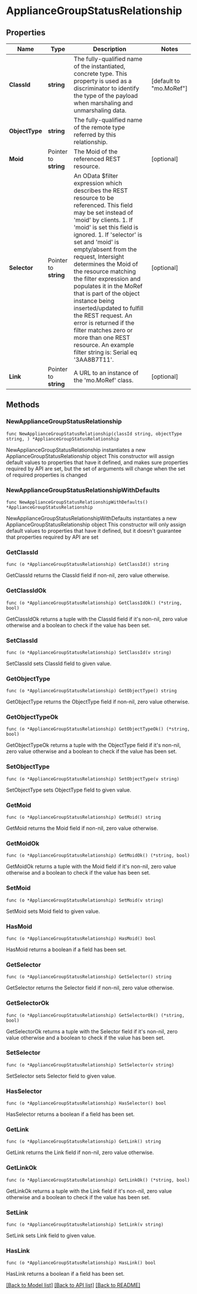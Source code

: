 # ApplianceGroupStatusRelationship

## Properties

Name | Type | Description | Notes
------------ | ------------- | ------------- | -------------
**ClassId** | **string** | The fully-qualified name of the instantiated, concrete type. This property is used as a discriminator to identify the type of the payload when marshaling and unmarshaling data. | [default to "mo.MoRef"]
**ObjectType** | **string** | The fully-qualified name of the remote type referred by this relationship. | 
**Moid** | Pointer to **string** | The Moid of the referenced REST resource. | [optional] 
**Selector** | Pointer to **string** | An OData $filter expression which describes the REST resource to be referenced. This field may be set instead of &#39;moid&#39; by clients. 1. If &#39;moid&#39; is set this field is ignored. 1. If &#39;selector&#39; is set and &#39;moid&#39; is empty/absent from the request, Intersight determines the Moid of the resource matching the filter expression and populates it in the MoRef that is part of the object instance being inserted/updated to fulfill the REST request. An error is returned if the filter matches zero or more than one REST resource. An example filter string is: Serial eq &#39;3AA8B7T11&#39;. | [optional] 
**Link** | Pointer to **string** | A URL to an instance of the &#39;mo.MoRef&#39; class. | [optional] 

## Methods

### NewApplianceGroupStatusRelationship

`func NewApplianceGroupStatusRelationship(classId string, objectType string, ) *ApplianceGroupStatusRelationship`

NewApplianceGroupStatusRelationship instantiates a new ApplianceGroupStatusRelationship object
This constructor will assign default values to properties that have it defined,
and makes sure properties required by API are set, but the set of arguments
will change when the set of required properties is changed

### NewApplianceGroupStatusRelationshipWithDefaults

`func NewApplianceGroupStatusRelationshipWithDefaults() *ApplianceGroupStatusRelationship`

NewApplianceGroupStatusRelationshipWithDefaults instantiates a new ApplianceGroupStatusRelationship object
This constructor will only assign default values to properties that have it defined,
but it doesn't guarantee that properties required by API are set

### GetClassId

`func (o *ApplianceGroupStatusRelationship) GetClassId() string`

GetClassId returns the ClassId field if non-nil, zero value otherwise.

### GetClassIdOk

`func (o *ApplianceGroupStatusRelationship) GetClassIdOk() (*string, bool)`

GetClassIdOk returns a tuple with the ClassId field if it's non-nil, zero value otherwise
and a boolean to check if the value has been set.

### SetClassId

`func (o *ApplianceGroupStatusRelationship) SetClassId(v string)`

SetClassId sets ClassId field to given value.


### GetObjectType

`func (o *ApplianceGroupStatusRelationship) GetObjectType() string`

GetObjectType returns the ObjectType field if non-nil, zero value otherwise.

### GetObjectTypeOk

`func (o *ApplianceGroupStatusRelationship) GetObjectTypeOk() (*string, bool)`

GetObjectTypeOk returns a tuple with the ObjectType field if it's non-nil, zero value otherwise
and a boolean to check if the value has been set.

### SetObjectType

`func (o *ApplianceGroupStatusRelationship) SetObjectType(v string)`

SetObjectType sets ObjectType field to given value.


### GetMoid

`func (o *ApplianceGroupStatusRelationship) GetMoid() string`

GetMoid returns the Moid field if non-nil, zero value otherwise.

### GetMoidOk

`func (o *ApplianceGroupStatusRelationship) GetMoidOk() (*string, bool)`

GetMoidOk returns a tuple with the Moid field if it's non-nil, zero value otherwise
and a boolean to check if the value has been set.

### SetMoid

`func (o *ApplianceGroupStatusRelationship) SetMoid(v string)`

SetMoid sets Moid field to given value.

### HasMoid

`func (o *ApplianceGroupStatusRelationship) HasMoid() bool`

HasMoid returns a boolean if a field has been set.

### GetSelector

`func (o *ApplianceGroupStatusRelationship) GetSelector() string`

GetSelector returns the Selector field if non-nil, zero value otherwise.

### GetSelectorOk

`func (o *ApplianceGroupStatusRelationship) GetSelectorOk() (*string, bool)`

GetSelectorOk returns a tuple with the Selector field if it's non-nil, zero value otherwise
and a boolean to check if the value has been set.

### SetSelector

`func (o *ApplianceGroupStatusRelationship) SetSelector(v string)`

SetSelector sets Selector field to given value.

### HasSelector

`func (o *ApplianceGroupStatusRelationship) HasSelector() bool`

HasSelector returns a boolean if a field has been set.

### GetLink

`func (o *ApplianceGroupStatusRelationship) GetLink() string`

GetLink returns the Link field if non-nil, zero value otherwise.

### GetLinkOk

`func (o *ApplianceGroupStatusRelationship) GetLinkOk() (*string, bool)`

GetLinkOk returns a tuple with the Link field if it's non-nil, zero value otherwise
and a boolean to check if the value has been set.

### SetLink

`func (o *ApplianceGroupStatusRelationship) SetLink(v string)`

SetLink sets Link field to given value.

### HasLink

`func (o *ApplianceGroupStatusRelationship) HasLink() bool`

HasLink returns a boolean if a field has been set.


[[Back to Model list]](../README.md#documentation-for-models) [[Back to API list]](../README.md#documentation-for-api-endpoints) [[Back to README]](../README.md)


